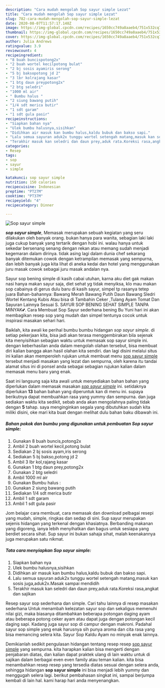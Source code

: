```yaml
---
description: "Cara mudah mengolah Sop sayur simple Lezat"
title: "Cara mudah mengolah Sop sayur simple Lezat"
slug: 782-cara-mudah-mengolah-sop-sayur-simple-lezat
date: 2020-08-07T11:57:17.148Z
image: https://img-global.cpcdn.com/recipes/1650cc749a8aaeb4/751x532cq70/sop-sayur-simple-foto-resep-utama.jpg
thumbnail: https://img-global.cpcdn.com/recipes/1650cc749a8aaeb4/751x532cq70/sop-sayur-simple-foto-resep-utama.jpg
cover: https://img-global.cpcdn.com/recipes/1650cc749a8aaeb4/751x532cq70/sop-sayur-simple-foto-resep-utama.jpg
author: Julia Andrews
ratingvalue: 3.9
reviewcount: 4
recipeingredient:
- "8 buah buncispotong2x"
- "2 buah wortel kecilpotong bulat"
- "2 bj sosis ayamiris serong"
- "5 bj baksopotong jd 2"
- "3 lbr kolrajang kasar"
- "1 btg daun preypotong2x"
- "2 btg seledri"
- "1000 ml air"
- " Bumbu halus "
- "2 siung bawang putih"
- "1/4 sdt merica butir"
- "1 sdt garam"
- "1 sdt gula pasir"
recipeinstructions:
- "Siapkan bahan nya"
- "Ulek bumbu halusnya,sisihkan"
- "Didihkan air masuk kan bumbu halus,kaldu bubuk dan bakso sapi."
- "Lalu semua sayuran aduk2x tunggu wortel setengah matang,masuk kan sosis juga,aduk2x.Masak sampai mendidih"
- "Terakhir masuk kan seledri dan daun prey,aduk rata.Koreksi rasa,angkat dan sajikan"
categories:
- Resep
tags:
- sop
- sayur
- simple

katakunci: sop sayur simple 
nutrition: 150 calories
recipecuisine: Indonesian
preptime: "PT27M"
cooktime: "PT37M"
recipeyield: "4"
recipecategory: Dinner

---
```



![Sop sayur simple](https://img-global.cpcdn.com/recipes/1650cc749a8aaeb4/751x532cq70/sop-sayur-simple-foto-resep-utama.jpg)

<b><i>sop sayur simple</i></b>, Memasak merupakan sebuah kegiatan yang seru dilakukan oleh banyak orang. bukan hanya para wanita, sebagian laki laki juga cukup banyak yang tertarik dengan hobi ini. walau hanya untuk sekedar bersenang senang dengan rekan atau memang sudah menjadi kegemaran dalam dirinya. tidak asing lagi dalam dunia chef sekarang banyak ditemukan cowok dengan ketrampilan memasak yang sempurna, dan lebih banyak juga kita lihat di aneka kedai dan hotel yang menggunakan juru masak cowok sebagai juru masak andalan nya.

Sayur sop bening simple di kasih cabai utuhan, karna aku diet gak makan nasi hanya makan sayur saja, diet sehat yg tidak menyiksa, klo mau makan sop cabainya di gerus dulu baru di kasih sayur, simpel tp rasanya tetep juara Bahan-bahannya: Bawang Merah Bawang Putih Daun Bawang Sledri Wortel Kentang Kubis Atau bisa di Tambahin Ceker ,Tulang Ayam Tomat Dan Sayuran Lainnya Sesuai S. SAYUR SOP BENING SEHAT SIMPLE TANPA MINYAK💕. Cara Membuat Sop Sayur sederhana bening Bu Yuni hari ini akan membagikan resep sop yang mudah dan simpel tentunya cocok untuk inspirasi masakan sehari hari.

Baiklah, kita awali ke perihal bumbu bumbu hidangan <i>sop sayur simple</i>. di setiap pekerjaan kita, bisa jadi akan terasa menggembirakan bila sejenak kita menyisihkan sebagian waktu untuk memasak sop sayur simple ini. dengan keberhasilan anda dalam mengolah olahan tersebut, bisa membuat diri kalian bangga akan hasil olahan kita sendiri. dan lagi disini melalui situs ini kalian akan memperoleh rujukan untuk membuat menu <u>sop sayur simple</u> tersebut menjadi masakan yang lezat dan sempurna, oleh karena itu tandai alamat situs ini di ponsel anda sebagai sebagian rujukan kalian dalam memasak menu baru yang enak.


Saat ini langsung saja kita awali untuk menyediakan bahan bahan yang diperlukan dalam memasak masakan <u><i>sop sayur simple</i></u> ini. setidaknya diperlukan <b>13</b> bahan bahan yang diperuntuk kan di menu ini. supaya berikutnya dapat membuahkan rasa yang yummy dan sempurna. dan juga sediakan waktu kita sedikit, sebab anda akan mengolahnya paling tidak dengan <b>5</b> tahap. saya menginginkan segala yang dibutuhkan sudah kita miliki disini, oke mari kita buat dengan melihat dulu bahan baku dibawah ini.

<!--inarticleads1-->

##### Bahan pokok dan bumbu yang digunakan untuk pembuatan Sop sayur simple:

1. Gunakan 8 buah buncis,potong2x
1. Ambil 2 buah wortel kecil,potong bulat
1. Sediakan 2 bj sosis ayam,iris serong
1. Sediakan 5 bj bakso,potong jd 2
1. Ambil 3 lbr kol,rajang kasar
1. Gunakan 1 btg daun prey,potong2x
1. Gunakan 2 btg seledri
1. Ambil 1000 ml air
1. Gunakan  Bumbu halus :
1. Gunakan 2 siung bawang putih
1. Sediakan 1/4 sdt merica butir
1. Ambil 1 sdt garam
1. Ambil 1 sdt gula pasir


Jom belajar cara membuat, cara memasak dan download pelbagai resepi yang mudah, simple, ringkas dan sedap di sini. Sup sayur merupakan sejenis hidangan yang terkenal dengan khasiatnya. Berbanding makanan yang digoreng, ianya lebih menyihatkan dan bagus untuk sesiapa yang berdiet secara sihat. Sup sayur ini bukan sahaja sihat, malah keenakannya juga merupakan satu nikmat. 

<!--inarticleads2-->

##### Tata cara menyiapkan Sop sayur simple:

1. Siapkan bahan nya
1. Ulek bumbu halusnya,sisihkan
1. Didihkan air masuk kan bumbu halus,kaldu bubuk dan bakso sapi.
1. Lalu semua sayuran aduk2x tunggu wortel setengah matang,masuk kan sosis juga,aduk2x.Masak sampai mendidih
1. Terakhir masuk kan seledri dan daun prey,aduk rata.Koreksi rasa,angkat dan sajikan


Resep sayur sop sederhana dan simple. Cari tahu lainnya di resep masakan sederhana Untuk menambah kelezatan sayur sop dan sekaligus memenuhi nilai gizi, maka biasanya ditambahkan beberapa potongan daging ayam atau beberapa potong ceker ayam atau dapat juga dengan potongan kecil daging sapi. Kadang juga sayur sop di campur dengan makroni. Padahal sayur sop simple yang enak harusnya sih punya aroma dan cita rasa yang bisa memancing selera kita. Sayur Sop Kaldu Ayam no minyak enak lainnya. 

Demikianlah sedikit pengulasan hidangan tentang resep resep <u>sop sayur simple</u> yang sempurna. kita harapkan kalian bisa mengerti dengan penjabaran diatas, dan kalian dapat praktek ulang di lain waktu untuk di sajikan dalam berbagai even even family atau teman kalian. kita bisa menambahkan resep resep yang tersedia diatas sesuai dengan selera anda, sehingga hidangan <b>sop sayur simple</b> ini bisa menjadi lebih yummy dan menggugah selera lagi. berikut pembahasan singkat ini, sampai berjumpa kembali di lain hal. kami harap hari anda menyenangkan.
